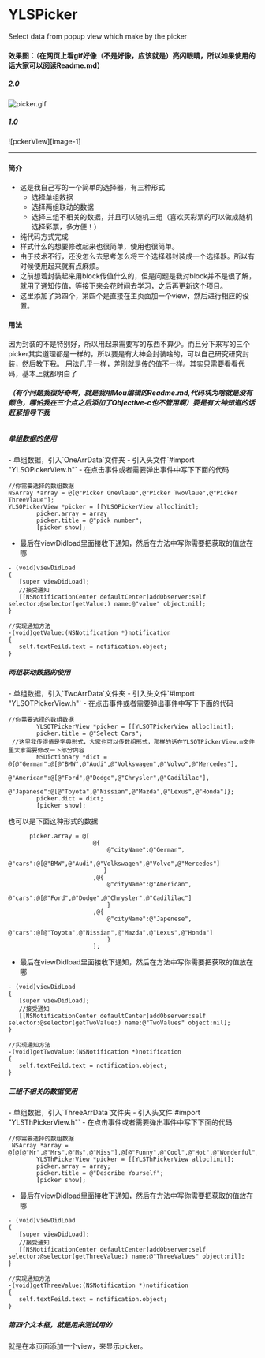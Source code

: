 # YLSPicker
Select data from popup view which make by the picker

#### 效果图：（在网页上看gif好像（不是好像，应该就是）亮闪眼睛，所以如果使用的话大家可以阅读Readme.md）
<h5>2.0</h5>

![picker.gif][image-2]

<h5>1.0</h5>
![pckerVIew][image-1]

---- 

#### 简介
- 这是我自己写的一个简单的选择器，有三种形式
  - 选择单组数据
  - 选择两组联动的数据
  - 选择三组不相关的数据，并且可以随机三组（喜欢买彩票的可以做成随机选择彩票，多方便！）
- 纯代码方式完成
- 样式什么的想要修改起来也很简单，使用也很简单。
- 由于技术不行，还没怎么去思考怎么将三个选择器封装成一个选择器。所以有时候使用起来就有点麻烦。
- 之前想着封装起来用block传值什么的，但是问题是我对block并不是很了解，就用了通知传值，等接下来会花时间去学习，之后再更新这个项目。
- 这里添加了第四个，第四个是直接在主页面加一个view，然后进行相应的设置。

#### 用法
因为封装的不是特别好，所以用起来需要写的东西不算少。而且分下来写的三个picker其实道理都是一样的，所以要是有大神会封装啥的，可以自己研究研究封装，然后教下我。
用法几乎一样，差别就是传的值不一样。其实只需要看看代码，基本上就都明白了  
######  **（有个问题我很好奇啊，就是我用Mou编辑的Readme.md,代码块为啥就是没有颜色，哪怕我在三个点之后添加了Objective-c也不管用啊）要是有大神知道的话赶紧指导下我**

<h5>单组数据的使用</h5>
- 单组数据，引入`OneArrData`文件夹
- 引入头文件`#import "YLSOPickerView.h"`
- 在点击事件或者需要弹出事件中写下下面的代码  

```
//你需要选择的数组数据
NSArray *array = @[@"Picker OneVlaue",@"Picker TwoVlaue",@"Picker ThreeVlaue"];
YLSOPickerView *picker = [[YLSOPickerView alloc]init];
        picker.array = array
        picker.title = @"pick number";
        [picker show];
 ```  
 - 最后在viewDidload里面接收下通知，然后在方法中写你需要把获取的值放在哪

 ```
 - (void)viewDidLoad 
 {
    [super viewDidLoad];
    //接受通知
 	[[NSNotificationCenter defaultCenter]addObserver:self selector:@selector(getValue:) name:@"value" object:nil];
 }
 
 //实现通知方法
 -(void)getValue:(NSNotification *)notification
{
    self.textFeild.text = notification.object;
}
 
 ```  
 
 
 
<h5>两组联动数据的使用</h5>
- 单组数据，引入`TwoArrData`文件夹
- 引入头文件`#import "YLSOTPickerView.h"`
- 在点击事件或者需要弹出事件中写下下面的代码    

```
//你需要选择的数组数据
        YLSOTPickerView *picker = [[YLSOTPickerView alloc]init];
        picker.title = @"Select Cars";
 //这里我传得值是字典形式，大家也可以传数组形式，那样的话在YLSOTPickerView.m文件里大家需要修改一下部分内容
        NSDictionary *dict = @{@"German":@[@"BMW",@"Audi",@"Volkswagen",@"Volvo",@"Mercedes"],
                               @"American":@[@"Ford",@"Dodge",@"Chrysler",@"Cadililac"],
                               @"Japanese":@[@"Toyota",@"Nissian",@"Mazda",@"Lexus",@"Honda"]};
        picker.dict = dict;
        [picker show];

 ```  
 也可以是下面这种形式的数据  
 
 ```
       picker.array = @[
                         @{
                             @"cityName":@"German",
                             @"cars":@[@"BMW",@"Audi",@"Volkswagen",@"Volvo",@"Mercedes"]
                            }
                         ,@{
                             @"cityName":@"American",
                            @"cars":@[@"Ford",@"Dodge",@"Chrysler",@"Cadililac"]
                             }
                         ,@{
                             @"cityName":@"Japenese",
                            @"cars":@[@"Toyota",@"Nissian",@"Mazda",@"Lexus",@"Honda"]
                             }
                         ];

 ```
 
 - 最后在viewDidload里面接收下通知，然后在方法中写你需要把获取的值放在哪

 ```
 - (void)viewDidLoad 
 {
    [super viewDidLoad];
    //接受通知
 	[[NSNotificationCenter defaultCenter]addObserver:self selector:@selector(getTwoValue:) name:@"TwoValues" object:nil];
 }
 
 //实现通知方法
 -(void)getTwoValue:(NSNotification *)notification
{
    self.textFeild.text = notification.object;
}
 
 ```


<h5>三组不相关的数据使用</h5>
- 单组数据，引入`ThreeArrData`文件夹
- 引入头文件`#import "YLSThPickerView.h"`
- 在点击事件或者需要弹出事件中写下下面的代码    

```
//你需要选择的数组数据
 NSArray *array = @[@[@"Mr",@"Mrs",@"Ms",@"Miss"],@[@"Funny",@"Cool",@"Hot",@"Wonderful",@"Raining",@"Happy",@"Super",@"Lazy",@"Amazing",@"Bat",@"Iron",@"Bat",@"Rocket",@"Pretty",@"Lex"],@[@"Man",@"Luthor",@"Boy",@"Girl",@"Person",@"Cutie",@"Babe",@"Raccoon"]];
        YLSThPickerView *picker = [[YLSThPickerView alloc]init];
        picker.array = array;
        picker.title = @"Describe Yourself";
        [picker show];

 ```   
 - 最后在viewDidload里面接收下通知，然后在方法中写你需要把获取的值放在哪

 ```
 - (void)viewDidLoad 
 {
    [super viewDidLoad];
    //接受通知
 	[[NSNotificationCenter defaultCenter]addObserver:self selector:@selector(getThreeValue:) name:@"ThreeValues" object:nil];
 }
 
 //实现通知方法
 -(void)getThreeValue:(NSNotification *)notification
{
    self.textFeild.text = notification.object;
}
 
 ``` 

<h5>第四个文本框，就是用来测试用的</h5>
就是在本页面添加一个view，来显示picker。




[image-1]:	http://upload-images.jianshu.io/upload_images/1062695-edd9a35a6a382b55.gif?imageMogr2/auto-orient/strip

[image-2]: http://upload-images.jianshu.io/upload_images/1062695-6ed28ed5a8f3504f.gif?imageMogr2/auto-orient/strip